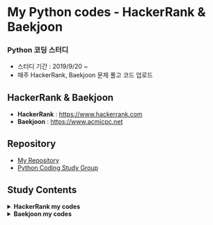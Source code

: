 # My Python codes - HackerRank & Baekjoon
### Python 코딩 스터디 
- 스터디 기간 : 2019/9/20 ~ 
- 매주 HackerRank, Baekjoon 문제 풀고 코드 업로드

## HackerRank & Baekjoon
- **HackerRank** : https://www.hackerrank.com
- **Baekjoon** : https://www.acmicpc.net

## Repository
- [My Repository](https://github.com/treejw/my_HackerRank)
- [Python Coding Study Group](https://github.com/Nayoung1124/Hackerrank)


## Study Contents

<details>
<summary><b>HackerRank my codes</b></summary>
<div markdown="1">

<table>
    <tbody>
        <!-- 0 주차 -->
        <tr>
            <td rowspan="2" align=center><strong>W00</strong></td>
             <td align=center><a href="https://www.hackerrank.com/challenges/array-left-rotation/problem">Left Rotation</a></td>
             <td><a>my code</a></td>
             <td align=center><a href="https://www.hackerrank.com/challenges/merge-the-tools/problem">Merge the Tools</a></td>
             <td align=center><a href="https://github.com/treejw/my_HackerRank/blob/master/my codes/Merge_the_Tools.py">my code</a></td>
        </tr>
        <tr>
            <td align=center><a href="https://www.hackerrank.com/challenges/the-minion-game/problem">The Minion Game</a></td>
            <td align=center><a href="https://github.com/treejw/my_HackerRank/blob/master/my codes/The_Minion_Game.py">my code</a></td>
            <td colspan="2" align=center></td>
        </tr>
        <!-- 1 주차 -->
        <tr>
            <td rowspan="2" align=center><strong>W01</strong></td>
            <td align=center><a href="https://www.hackerrank.com/challenges/dynamic-array/problem">Dynamic Array</a></td>
            <td align=center><a href="">my code</a></td>
            <td align=center><a href="https://www.hackerrank.com/challenges/iterables-and-iterators/problem">Iterables and Iterators</a></td>
            <td align=center><a href="https://github.com/treejw/my_HackerRank/blob/master/my codes/Iterables_and_Iterators.py">my code</a></td>
        </tr>
        <tr>
            <td align=center><a href="https://www.hackerrank.com/challenges/no-idea/problem">No Idea</a></td>
            <td align=center><a href="https://github.com/treejw/my_HackerRank/blob/master/my codes/No_idea.py">my code</a></td>
            <td colspan="2" align=center></td>
        <!-- 2 주차 -->
        <tr>
            <td rowspan="2" align=center><strong>W02</strong></td>
            <td align=center><a href="https://www.hackerrank.com/challenges/class-1-dealing-with-complex-numbers/problem">Classes: Dealing with Complex Numbers</a></td>
            <td align=center><a href="https://github.com/treejw/my_HackerRank/blob/master/my codes/Classes-Dealing_with_Complex_Numbers.py">my code</a></td>
            <td align=center><a href="https://www.hackerrank.com/challenges/class-2-find-the-torsional-angle/problem">Class 2 - Find the Torsional Angle</a></td>
            <td align=center><a href="https://github.com/treejw/my_HackerRank/blob/master/my codes/Class_2-Find_the_Tutorial_Angle.py">my code</a></td>
        </tr>
        <tr>
            <td align=center><a href="https://www.hackerrank.com/challenges/equal-stacks/problem">Equal stacks</a></td>
            <td align=center><a href="https://github.com/treejw/my_HackerRank/blob/master/my codes/Equal_stacks.py">my code</a></td>
            <td colspan="2" align=center></td>
        </tr>
        <!-- 3 주차 -->
        <tr>
            <td rowspan="2" align=center><strong>W03</strong></td>
            <td align=center><a href="https://www.hackerrank.com/challenges/sherlock-and-anagrams/problem">Sherlock and Anagrams</a></td>
            <td align=center><a href="https://github.com/treejw/my_HackerRank/blob/master/my codes/Sherlock_and_Anagrams.py">my code</a></td>
            <td align=center><a href="https://www.hackerrank.com/challenges/simple-text-editor/problem">Simple Text Editor</a></td>
            <td align=center><a href="https://github.com/treejw/my_HackerRank/blob/master/my codes/Simple_Text_Editor.py">my code</a></td>
        </tr>
        <tr>
            <td align=center><a href="https://www.hackerrank.com/challenges/strong-password/problem">Strong Password</a></td>
            <td align=center><a href="https://github.com/treejw/my_HackerRank/blob/master/my codes/Strong_Password.py">my code</a></td>
            <td colspan="2" align=center></td>
        </tr>
        <!-- 4 주차 -->
        <tr>
            <td rowspan="3" align=center><strong>W04</strong></td>
            <td align=center><a href="https://www.hackerrank.com/challenges/np-arrays/problem">Numpy - Arrays</a></td>
            <td align=center><a href="https://github.com/treejw/my_HackerRank/blob/master/my codes/numpy/Arrays.py">my code</a></td>
            <td align=center><a href="https://www.hackerrank.com/challenges/counting-valleys/problem">Counting Valleys</a></td>
            <td align=center><a href="https://github.com/treejw/my_HackerRank/blob/master/my codes/Counting_Valleys.py">my code</a></td>
        </tr>
        <tr>
            <td align=center><a href="https://www.hackerrank.com/challenges/np-shape-reshape/problem">Numpy - Shape and Reshape</a></td>
            <td align=center><a href="https://github.com/treejw/my_HackerRank/blob/master/my codes/numpy/Shape_and_Reshape.py">my code</a></td>
            <td align=center><a href="https://www.hackerrank.com/challenges/electronics-shop/problem">Electronics Shop</a></td>
            <td align=center><a href="https://github.com/treejw/my_HackerRank/blob/master/my codes/Electronics_Shop.py">my code</a></td>
        </tr>
        <tr>
            <td align=center><a href="https://www.hackerrank.com/challenges/np-transpose-and-flatten/problem">Numpy - Transpose and Flatten</a></td>
            <td align=center><a href="https://github.com/treejw/my_HackerRank/blob/master/my codes/numpy/Transpose_and_Flatten.py">my code</a></td>
            <td colspan="2" align=center></td>
        </tr>
        <!-- 5 주차 -->
        <tr>
            <td rowspan="3" align=center><strong>W05</strong></td>
            <td align=center><a href="https://www.hackerrank.com/challenges/np-concatenate/problem">Numpy - Concatenate</a></td>
            <td align=center><a href="https://github.com/treejw/my_HackerRank/blob/master/my codes/numpy/Concatenate.py">my code</a></td>
            <td align=center><a href="https://www.hackerrank.com/challenges/counting-valleys/problem">Counting Valleys</a></td>
            <td align=center><a href="https://github.com/treejw/my_HackerRank/blob/master/my codes/Counting_Valleys.py">my code</a></td>
        </tr>
        <tr>
            <td align=center><a href="https://www.hackerrank.com/challenges/np-eye-and-identity/problem">Numpy - Eye and Identity</a></td>
            <td align=center><a href="https://github.com/treejw/my_HackerRank/blob/master/my codes/numpy/Eye_and_Identity.py">my code</a></td>
            <td align=center><a href="https://www.hackerrank.com/challenges/electronics-shop/problem">Electronics Shop</a></td>
            <td align=center><a href="https://github.com/treejw/my_HackerRank/blob/master/my codes/Electronics_Shop.py">my code</a></td>
        </tr>
        <tr>
            <td align=center><a href="https://www.hackerrank.com/challenges/np-zeros-and-ones/problem">Numpy - Zeros and Ones</a></td>
            <td align=center><a href="https://github.com/treejw/my_HackerRank/blob/master/my codes/numpy/Zeros_and_Ones.py">my code</a></td>
            <td colspan="2" align=center></td>
        </tr>
        <!-- 6 주차 -->
        <tr>
            <td rowspan="3" align=center><strong>W06</strong></td>
            <td align=center><a href="https://www.hackerrank.com/challenges/np-concatenate/problem">Numpy - Concatenate</a></td>
            <td align=center><a href="https://github.com/treejw/my_HackerRank/blob/master/my codes/numpy/Concatenate.py">my code</a></td>
            <td align=center><a href="https://www.hackerrank.com/challenges/cats-and-a-mouse/problem">Cats and a Mouse</a></td>
            <td align=center><a href="https://github.com/treejw/my_HackerRank/blob/master/my codes/Cats_and_a_Mouse.py">my code</a></td>
        </tr>
        <tr>
            <td align=center><a href="https://www.hackerrank.com/challenges/np-eye-and-identity/problem">Numpy - Eye and Identity</a></td>
            <td align=center><a href="https://github.com/treejw/my_HackerRank/blob/master/my codes/numpy/Eye_and_Identity.py">my code</a></td>
            <td align=center><a href="https://www.hackerrank.com/challenges/magic-square-forming/problem">Forming a Magic Square</a></td>
            <td align=center><a href="https://github.com/treejw/my_HackerRank/blob/master/my codes/Forming_a_Magic_Square.py">my code</a></td>
        </tr>
        <tr>
            <td align=center><a href="https://www.hackerrank.com/challenges/np-zeros-and-ones/problem">Numpy - Zeros and Ones</a></td>
            <td align=center><a href="https://github.com/treejw/my_HackerRank/blob/master/my codes/numpy/Zeros_and_Ones.py">my code</a></td>
            <td colspan="2" align=center></td>
        </tr>
        <!-- 7 주차 -->
        <tr>
            <td rowspan="3" align=center><strong>W07</strong></td>
            <td align=center><a href="https://www.hackerrank.com/challenges/np-dot-and-cross/problem">Numpy - Dot and Cross</a></td>
            <td align=center><a href="https://github.com/treejw/my_HackerRank/blob/master/my codes/numpy/Dot_and_Cross.py">my code</a></td>
            <td align=center><a href="https://www.hackerrank.com/challenges/bigger-is-greater/problem">Bigger is Greater</a></td>
            <td align=center><a href="https://github.com/treejw/my_HackerRank/blob/master/my codes/Bigger_is_Greater.py">my code</a></td>
        </tr>
        <tr>
            <td align=center><a href="https://www.hackerrank.com/challenges/np-mean-var-and-std/problem">Numpy - Mean, var, and std</a></td>
            <td align=center><a href="https://github.com/treejw/my_HackerRank/blob/master/my codes/numpy/Mean_Var_and_Std.py">my code</a></td>
            <td align=center><a href="https://www.hackerrank.com/challenges/the-hurdle-race/problem">The Hurdle Race</a></td>
            <td align=center><a href="https://github.com/treejw/my_HackerRank/blob/master/my codes/The_Hurdle_Race.py">my code</a></td>
        </tr>
        <tr>
            <td align=center><a href="https://www.hackerrank.com/challenges/np-min-and-max/problem">Numpy - Min and Max</a></td>
            <td align=center><a href="https://github.com/treejw/my_HackerRank/blob/master/my codes/numpy/Min_and_Max.py">my code</a></td>
            <td colspan="2" align=center></td>
        </tr>
        <!-- 8 주차 -->
        <tr>
            <td rowspan="3" align=center><strong>W08</strong></td>
            <td align=center><a href="https://www.hackerrank.com/challenges/np-inner-and-outer/problem">Numpy - Inner and Outer</a></td>
            <td align=center><a href="https://github.com/treejw/my_HackerRank/blob/master/my codes/numpy/Inner_and_Outer.py">my code</a></td>
            <td align=center><a href="https://www.hackerrank.com/challenges/designer-pdf-viewer/problem">Designer PDF Viewer</a></td>
            <td align=center><a href="https://github.com/treejw/my_HackerRank/blob/master/my codes/Designer_PDF_Viewer.py">my code</a></td>
        </tr>
        <tr>
            <td align=center><a href="https://www.hackerrank.com/challenges/np-polynomials/problem">Numpy - Polynomials</a></td>
            <td align=center><a href="https://github.com/treejw/my_HackerRank/blob/master/my codes/numpy/Polynomials.py">my code</a></td>
            <td align=center><a href="https://www.hackerrank.com/challenges/the-grid-search/problem">The Grid Search</a></td>
            <td align=center><a href="https://github.com/treejw/my_HackerRank/blob/master/my codes/The_Grid_Search.py">my code</a></td>
        </tr>
        <tr>
            <td align=center><a href="https://www.hackerrank.com/challenges/np-linear-algebra/problem">Numpy - Linear Algebra</a></td>
            <td align=center><a href="https://github.com/treejw/my_HackerRank/blob/master/my codes/numpy/Linear_Algebra.py">my code</a></td>
            <td colspan="2" align=center></td>
        </tr>
    </tbody>
</table>

</div>
</details>



<details>
<summary><b>Baekjoon my codes</b></summary>
<div markdown="1">

<table>
    <tbody>
        <!-- 0 주차 -->
        <tr>
            <td rowspan="2" align=center><strong>W00</strong></td>
             <td align=center><a href="https://www.acmicpc.net/problem/2839">설탕 배달</a></td>
             <td><a>my code</a></td>
             <td align=center><a href="https://www.acmicpc.net/problem/2798">블랙잭</a></td>
             <td align=center><a href="">my code</a></td>
        </tr>
        <tr>
            <td align=center><a href="https://www.acmicpc.net/problem/10991">별 찍기 - 16</a></td>
            <td align=center><a href="">my code</a></td>
            <td align=center><a href="https://www.acmicpc.net/problem/10992">별 찍기 - 17</a></td>
            <td align=center><a href="">my code</a></td>
        </tr>
    </tbody>
</table>

</div>
</details>
